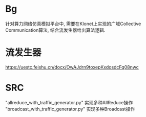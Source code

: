 # Bg

针对算力网络仿真模拟平台中, 需要在Klonet上实现的广域Collective Communication算法, 结合流发生器给出算法逻辑.

# 流发生器

https://uestc.feishu.cn/docx/OwAJdrn9toxepKxdosdcFq08nwc

# SRC

"allreduce_with_traffic_generator.py" 实现多种AllReduce操作
"broadcast_with_traffic_generator.py" 实现多种Broadcast操作